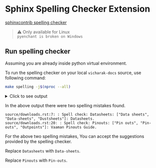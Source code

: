 # Sphinx Spelling Checker Extension

[sphinxcontrib spelling checker](https://sphinxcontrib-spelling.readthedocs.io/en/latest/)

> :warning: Only available for Linux\
> `pyenchant is broken on Windows`

## Run spelling checker

Assuming you are already inside python virtual environment.

To run the spelling checker on your local `vicharak-docs` source, use following command:

```bash
make spelling -j$(nproc --all)
```

<details><summary>Click to see output</summary>

```
(vicharak-docs) ┌─[vicharak@galactos-bubuntu] in ~/vicharak-docs on utsav
└─[󰄛] make spelling -j32                             
sphinx-build -b spelling "source" "_build"  
Running Sphinx v6.2.1
Initializing Spelling Checker 8.0.0
loading pickled environment... done
Ignoring wiki words
Ignoring acronyms
Adding package names from PyPI to local dictionary…
Ignoring Python builtins
Ignoring importable module names
Ignoring contributor names
Looking for custom word list in /home/vicharak/vicharak-docs/source/spelling_wordlist.txt
Scanning contributors
myst v2.0.0: MdParserConfig(commonmark_only=False, gfm_only=False, enable_extensions={'strikethrough', 'tasklist', 'deflist', 'colon_fence', 'smartquotes', 'linkify', 'attrs_block', 'attrs_inline'}, disable_syntax=[], all_links_external=False, url_schemes=('http', 'https', 'mailto', 'ftp'), ref_domains=None, fence_as_directive=set(), number_code_blocks=[], title_to_header=True, heading_anchors=4, heading_slug_func=None, html_meta={}, footnote_transition=True, words_per_minute=200, substitutions={}, linkify_fuzzy_links=True, dmath_allow_labels=True, dmath_allow_space=True, dmath_allow_digits=True, dmath_double_inline=False, update_mathjax=True, mathjax_classes='tex2jax_process|mathjax_process|math|output_area', enable_checkboxes=False, suppress_warnings=[], highlight_code_blocks=True)
building [mo]: targets for 0 po files that are out of date
writing output... 
building [spelling]: all documents
updating environment: 0 added, 1 changed, 0 removed
reading sources... [100%] downloads                                                                                                                                        
looking for now-outdated files... none found
pickling environment... done
checking consistency... done
preparing documents... done
source/downloads.rst:7: : Spell check: Datasheets: ["Data sheets", "Data-sheets", "Dustsheets"]: Datasheets.                                                               
source/downloads.rst:20: : Spell check: Pinouts: ["Pin outs", "Pin-outs", "Outpoints"]: Vaaman Pinouts Guide.
Writing /home/vicharak/vicharak-docs/_build/downloads.spelling
writing output... [100%] vaaman-sdk                                                                                                                                        
WARNING: Found 2 misspelled words
build succeeded, 1 warning.
```

</details>

In the above output there were two spelling mistakes found.

```
source/downloads.rst:7: : Spell check: Datasheets: ["Data sheets", "Data-sheets", "Dustsheets"]: Datasheets.                                                               
source/downloads.rst:20: : Spell check: Pinouts: ["Pin outs", "Pin-outs", "Outpoints"]: Vaaman Pinouts Guide.
```

For the above two spelling mistakes, You can accept the suggestions provided by the spelling checker.

Replace `Datasheets` with `Data-sheets`.

Replace `Pinouts` with `Pin-outs`.
